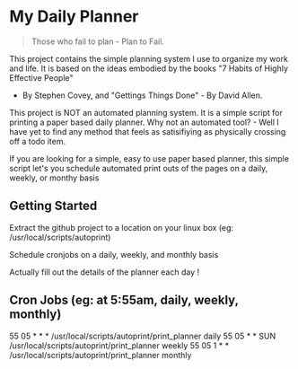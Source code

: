 # My Daily Planner

> Those who fail to plan - Plan to Fail.

This project contains the simple planning system I use to organize my work and life.
It is based on the ideas embodied by the books "7 Habits of Highly Effective People"
- By Stephen Covey, and "Gettings Things Done" - By David Allen.

This project is NOT an automated planning system. It is a simple script for printing a 
paper based daily planner.  Why not an automated tool?  - Well I have yet to find 
any method that feels as satisifiying as physically crossing off a todo item.

If you are looking for a simple, easy to use paper based planner, this simple script
let's you schedule automated print outs of the pages on a daily, weekly, or monthy basis


## Getting Started

Extract the github project to a location on your linux box (eg: /usr/local/scripts/autoprint)

Schedule cronjobs on a daily, weekly, and monthly basis

Actually fill out the details of the planner each day !

## Cron Jobs (eg: at 5:55am, daily, weekly, monthly)

55 05 * * * /usr/local/scripts/autoprint/print_planner daily
55 05 * * SUN /usr/local/scripts/autoprint/print_planner weekly
55 05 1 * * /usr/local/scripts/autoprint/print_planner monthly

